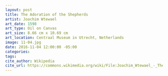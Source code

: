 ```yaml
---
layout: post
title: The Adoration of the Shepherds
artist: Joachim Wtewael
art_date: 1598
art_type: Oil on Canvas
art_size: 8.66 cm x 10.69 cm
art_location: Centraal Museum in Utrecht, Netherlands
image: 11-04.jpg
date: 2016-11-04 12:00:00 -05:00
categories:
tags:
cite_author: Wikipedia
cite_url: https://commons.wikimedia.org/wiki/File:Joachim_Wtewael_-_The_Adoration_of_the_Shepherds_-_Google_Art_Project.jpg
---
```

